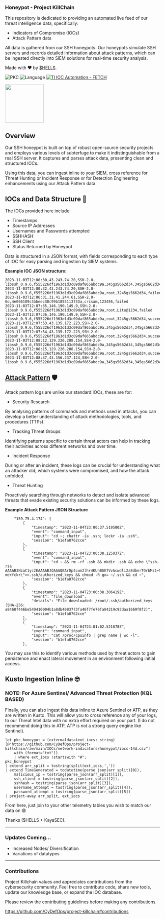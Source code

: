 ### Honeypot - Project KillChain
This repository is dedicated to providing an automated live feed of our threat intelligence data, specifically:
- Indicators of Compromise (IOCs)
- Attack Pattern data

All data is gathered from our SSH honeypots. Our honeypots simulate SSH servers and records detailed information about attack patterns, which can be ingested directly into SIEM solutions for real-time security analysis. 

Made with :heart: by [$HELLS](https://github.com/ntwrite).

![PKC](https://img.shields.io/badge/Project-%20Killchain-357441)
![Language](https://img.shields.io/badge/Language-%20Kusto-357441?style=flat-square)
[![TI IOC Automation - FETCH](https://github.com/CyDefOps/project-killchain/actions/workflows/main.yml/badge.svg)](https://github.com/CyDefOps/project-killchain/actions/workflows/main.yml)

<img src="https://img1.wsimg.com/blobby/go/1cf5bcbc-aad3-42e4-a7e0-6c0149aec441/downloads/BG%20Gradient%20(2).png" width="125" height="125">

## Overview

Our SSH honeypot is built on top of robust open-source security projects and employs various levels of subterfuge to make it indistinguishable from a real SSH server. It captures and parses attack data, presenting clean and structured IOCs.

Using this data, you can ingest inline to your SIEM, cross reference for Threat Hunting or Incident Response or for Detection Engineering enhancements using our Attack Pattern data.

## IOCs and Data Structure 🧙

The IOCs provided here include:

- Timestamps
- Source IP Addresses
- Usernames and Passwords attempted
- SSHHASH
- SSH Client
- Status Returned by Honeypot

Data is structured in a JSON format, with fields corresponding to each type of IOC for easy parsing and ingestion by SIEM systems.

**Example IOC JSON structure:**

```
2023-11-03T12:00:30,43.243.74.20,SSH-2.0-libssh_0.9.6,f555226df1963d1d3c09daf865abdc9a,345gs5662d34,345gs5662d34,failed
2023-11-03T12:00:32,43.243.74.20,SSH-2.0-libssh_0.9.6,f555226df1963d1d3c09daf865abdc9a,root,3245gs5662d34,failed
2023-11-03T12:06:31,31.41.244.61,SSH-2.0-Go,4e066189c3bbeec38c99b1855113733a,crisam,123456,failed
2023-11-03T12:07:35,146.190.149.9,SSH-2.0-libssh_0.9.6,f555226df1963d1d3c09daf865abdc9a,root,Litu@1234,failed
2023-11-03T12:07:36,146.190.149.9,SSH-2.0-libssh_0.9.6,f555226df1963d1d3c09daf865abdc9a,root,3245gs5662d34,succeeded
2023-11-03T12:07:53,43.135.172.223,SSH-2.0-libssh_0.9.6,f555226df1963d1d3c09daf865abdc9a,345gs5662d34,345gs5662d34,failed
2023-11-03T12:07:54,43.135.172.223,SSH-2.0-libssh_0.9.6,f555226df1963d1d3c09daf865abdc9a,root,3245gs5662d34,succeeded
2023-11-03T12:08:12,129.226.208.154,SSH-2.0-libssh_0.9.6,f555226df1963d1d3c09daf865abdc9a,345gs5662d34,345gs5662d34,failed
2023-11-03T12:08:15,129.226.208.154,SSH-2.0-libssh_0.9.6,f555226df1963d1d3c09daf865abdc9a,root,3245gs5662d34,succeeded
2023-11-03T12:08:37,43.156.237.124,SSH-2.0-libssh_0.9.6,f555226df1963d1d3c09daf865abdc9a,345gs5662d34,345gs5662d34,failed
```

## [Attack Pattern](https://github.com/CyDefOps/project-killchain/IOCs/network-indicators/honeypot/attack-pattern) 🛡️

Attack pattern logs are unlike our standard IOCs, these are for: 

- Security Research

By analysing patterns of commands and methods used in attacks, you can develop a better understanding of attack methodologies, tools, and procedures (TTPs).

- Tracking Threat Groups
  
Identifying patterns specific to certain threat actors can help in tracking their activities across different networks and over time. 

- Incident Response

During or after an incident, these logs can be crucial for understanding what an attacker did, which systems were compromised, and how the attack unfolded.

- Threat Hunting

Proactively searching through networks to detect and isolate advanced threats that evade existing security solutions can be informed by these logs. 

**Example Attack Pattern JSON Structure**
```
    "159.75.4.174": [
        {
            "timestamp": "2023-11-04T23:00:37.519500Z",
            "event": "command_input",
            "input": "cd ~; chattr -ia .ssh; lockr -ia .ssh",
            "session": "b1efa8762cce"
        },
        {
            "timestamp": "2023-11-04T23:00:38.125037Z",
            "event": "command_input",
            "input": "cd ~ && rm -rf .ssh && mkdir .ssh && echo \"ssh-rsa AAAAB3NzaC1yc2EAAAABJQAAAQEArDp4cun2lhr4KUhBGE7VvAcwdli2a8dbnrTOrbMz1+5O73fcBOx8NVbUT0bUanUV9tJ2/9p7+vD0EpZ3Tz/+0kX34uAx1RV/75GVOmNx+9EuWOnvNoaJe0QXxziIg9eLBHpgLMuakb5+BgTFB+rKJAw9u9FSTDengvS8hX1kNFS4Mjux0hJOK8rvcEmPecjdySYMb66nylAKGwCEE6WEQHmd1mUPgHwGQ0hWCwsQk13yCGPK5w6hYp5zYkFnvlC8hGmd4Ww+u97k6pfTGTUbJk14ujvcD9iUKQTTWYYjIIu5PmUux5bsZ0R4WFwdIe6+i6rBLAsPKgAySVKPRK+oRw== mdrfckr\">>.ssh/authorized_keys && chmod -R go= ~/.ssh && cd ~",
            "session": "b1efa8762cce"
        },
        {
            "timestamp": "2023-11-04T23:00:38.306419Z",
            "event": "file_download",
            "details": "File downloaded: /root/.ssh/authorized_keys (SHA-256: a8460f446be540410004b1a8db4083773fa46f7fe76fa84219c93daa1669f8f2)",
            "session": "b1efa8762cce"
        },
        {
            "timestamp": "2023-11-04T23:01:02.521878Z",
            "event": "command_input",
            "input": "cat /proc/cpuinfo | grep name | wc -l",
            "session": "b1efa8762cce"
        },
```

You may use this to identify various methods used by threat actors to gain persistence and enact lateral movement in an environment following initial access.

## Kusto Ingestion Inline 🤓

### NOTE: For Azure Sentinel/ Advanced Threat Protection (KQL BASED)

Finally, you can also ingest this data inline to Azure Sentinel or ATP, as they are written in Kusto. This will allow you to cross reference any of your logs, to our Threat Intel data with no extra effort required on your part. (I do not recommend doing this in ATP, ATP is not a strong query engine like Sentinel).

```
let pkc_honeypot = (externaldata(ext_iocs: string) [@"https://github.com/CyDefOps/project-killchain/raw/main/IOCs/network-indicators/honeypot/iocs-14d.csv"]
    with (format="txt"))
    | where ext_iocs !startswith "#";
pkc_honeypot
| extend arr_split = tostring(split(ext_iocs,','))
| extend TimeGenerated = todatetime(parse_json(arr_split)[0]),
    malicious_ip = tostring(parse_json(arr_split)[1]),
    ssh_client = tostring(parse_json(arr_split)[2]),
    sshhash = tostring(parse_json(arr_split)[3]),
    username_attempt = tostring(parse_json(arr_split)[4]),
    password_attempt = tostring(parse_json(arr_split)[5])
| project-away arr_split, ext_iocs
```
From here, just join to your other telemetry tables you wish to match our data on 😄

Thanks ($HELLS + KayaSEC).

----

### Updates Coming...
- Increased Nodes/ Diversification
- Variations of datatypes

----

### Contributions
Project Killchain values and appreciates contributions from the cybersecurity community. Feel free to contribute code, share new tools, update our knowledge base, or expand the IOC database. 

Please review the contributing guidelines before making any contributions.

https://github.com/CyDefOps/project-killchain#contributions
